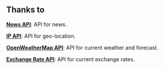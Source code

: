 ## Thanks to

**[News API](https://newsapi.org/)**: API for news.

**[IP API](http://ip-api.com/)**: API for geo-location.

**[OpenWeatherMap API](https://openweathermap.org/)**: API for current weather and forecast.

**[Exchange Rate API](https://exchangeratesapi.io/)**: API for current exchange rates.
